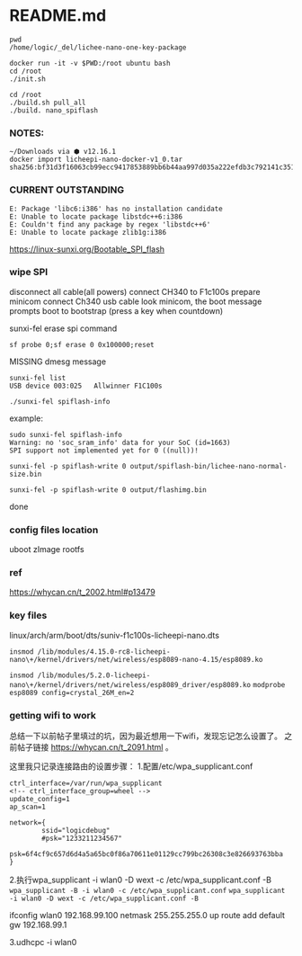 # README.md

```
pwd
/home/logic/_del/lichee-nano-one-key-package

docker run -it -v $PWD:/root ubuntu bash
cd /root
./init.sh
```

```
cd /root
./build.sh pull_all
./build. nano_spiflash
```

### NOTES:
```
~/Downloads via ⬢ v12.16.1
docker import licheepi-nano-docker-v1_0.tar
sha256:bf31d3f16063cb99ecc9417853889bb6b44aa997d035a222efdb3c792141c351
```

### CURRENT OUTSTANDING
```
E: Package 'libc6:i386' has no installation candidate
E: Unable to locate package libstdc++6:i386
E: Couldn't find any package by regex 'libstdc++6'
E: Unable to locate package zlib1g:i386
```

https://linux-sunxi.org/Bootable_SPI_flash
### wipe SPI
disconnect all cable(all powers)
connect CH340 to F1c100s
prepare minicom
connect Ch340 usb cable
look minicom, the boot message prompts
boot to bootstrap (press a key when countdown)

sunxi-fel erase spi command

`sf probe 0;sf erase 0 0x100000;reset`

MISSING dmesg message

```
sunxi-fel list
USB device 003:025   Allwinner F1C100s
```

```
./sunxi-fel spiflash-info
```

example:
```
sudo sunxi-fel spiflash-info
Warning: no 'soc_sram_info' data for your SoC (id=1663)
SPI support not implemented yet for 0 ((null))!
```

```
sunxi-fel -p spiflash-write 0 output/spiflash-bin/lichee-nano-normal-size.bin
```

```
sunxi-fel -p spiflash-write 0 output/flashimg.bin
```

done

### config files location
uboot
zImage
rootfs


### ref
https://whycan.cn/t_2002.html#p13479


### key files
linux/arch/arm/boot/dts/suniv-f1c100s-licheepi-nano.dts


`insmod /lib/modules/4.15.0-rc8-licheepi-nano\+/kernel/drivers/net/wireless/esp8089-nano-4.15/esp8089.ko`

`insmod /lib/modules/5.2.0-licheepi-nano\+/kernel/drivers/net/wireless/esp8089_driver/esp8089.ko`
`modprobe esp8089 config=crystal_26M_en=2`

### getting wifi to work

总结一下以前帖子里填过的坑，因为最近想用一下wifi，发现忘记怎么设置了。
之前帖子链接 https://whycan.cn/t_2091.html 。

这里我只记录连接路由的设置步骤：
1.配置/etc/wpa_supplicant.conf

```
ctrl_interface=/var/run/wpa_supplicant
<!-- ctrl_interface_group=wheel -->
update_config=1
ap_scan=1

network={
        ssid="logicdebug"
        #psk="1233211234567"
        psk=6f4cf9c657d6d4a5a65bc0f86a70611e01129cc799bc26308c3e826693763bba
}
```

2.执行wpa_supplicant -i wlan0 -D wext -c /etc/wpa_supplicant.conf -B
`wpa_supplicant -B -i wlan0 -c /etc/wpa_supplicant.conf`
`wpa_supplicant -i wlan0 -D wext -c /etc/wpa_supplicant.conf -B`

ifconfig wlan0 192.168.99.100 netmask 255.255.255.0 up
route add default gw 192.168.99.1

3.udhcpc -i wlan0
